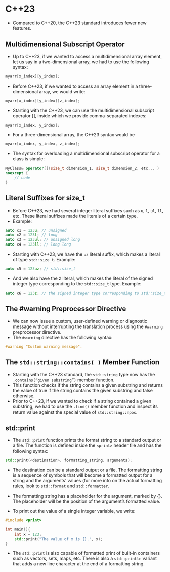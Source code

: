 # C++23

- Compared to C++20, the C++23 standard introduces fewer new features.
## Multidimensional Subscript Operator

- Up to C++23, if we wanted to access a multidimensional array element, let us say in a two-dimensional array, we had to use the following syntax:
```cpp
myarr[x_index][y_index];
```

- Before C++23, if we wanted to access an array element in a three-dimensional array, we would write:
```cpp
myarr[x_index][y_index][z_index];
```

- Starting with the C++23, we can use the multidimensional subscript operator \[], inside which we provide comma-separated indexes:
```cpp
myarr[x_index, y_index];
```

- For a three-dimensional array, the C++23 syntax would be 
```cpp
myarr[x_index, y_index, z_index];
```

- The syntax for overloading a multidimensional subscript operator for a class
is simple:
```cpp
MyClass& operator[](size_t dimension_1, size_t dimension_2, etc... )
noexcept {
	// code
}
```
## Literal Suffixes for size_t

- Before C++23, we had several integer literal suffixes such as `u`, `l`, `ul`, `ll`, etc. These literal suffixes made the literals of a certain type. 
- Example:
```cpp
auto x1 = 123u; // unsigned
auto x2 = 123l; // long
auto x3 = 123ul; // unsigned long
auto x4 = 123ll; // long long
```

- Starting with C++23, we have the `uz` literal suffix, which makes a literal of type `std::size_t`. Example:
```cpp
auto x5 = 123uz; // std::size_t
```
- And we also have the z literal, which makes the literal of the signed integer type corresponding to the `std::size_t` type. Example:
```cpp
auto x6 = 123z; // the signed integer type corresponding to std::size_t type
```
## The \#warning Preprocessor Directive

- We can now issue a custom, user-defined warning or diagnostic message without interrupting the translation process using the `#warning` preprocessor directive.
- The `#warning` directive has the following syntax: 
```cpp
#warning "Custom warning message".
```
## The `std::string::contains( )` Member Function

- Starting with the C++23 standard, the `std::string` type now has the `.contains(“given substring”)` member function.
- This function checks if the string contains a given substring and returns the value of true if the string contains the given substring and false otherwise.
- Prior to C++23, if we wanted to check if a string contained a given substring, we had to use the `.find()` member function and inspect its return value against the special value of `std::string::npos`.
## std::print

- The `std::print` function prints the format string to a standard output or a file. The function is defined inside the `<print>` header file and has the following syntax:
```cpp
std::print(<destination>, formatting_string, arguments);
```

- The destination can be a standard output or a file. The formatting string is a sequence of symbols that will become a formatted output for a string and the arguments’ values (for more info on the actual formatting rules, look to `std::format` and `std::formatter`.
- The formatting string has a placeholder for the argument, marked by {}. The placeholder will be the position of the argument’s formatted value.

- To print out the value of a single integer variable, we write:
```cpp
#include <print>

int main(){
	int x = 123;
	std::print("The value of x is {}.", x);
}
```

- The `std::print` is also capable of formatted print of built-in containers such as vectors, sets, maps, etc. There is also a `std::println` variant that adds a new line character at the end of a formatting string.